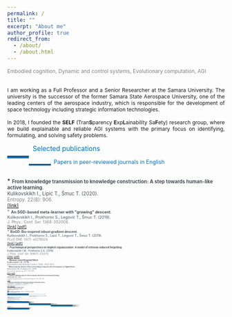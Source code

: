 ```yaml
---
permalink: /
title: ""
excerpt: "About me"
author_profile: true
redirect_from: 
  - /about/
  - /about.html
---
```



<div style ="text-align: justify;">


<span style ="color:gray; font-size:85%; ">
Embodied cognition, Dynamic and control systems, Evolutionary computation, AGI</span><br><br>

<span style ="font-size:85%; ">

I am working as a Full Professor and a Senior Researcher at the Samara University. The university is the successor of the former Samara State Aerospace University, one of the leading centers of the aerospace industry, which is responsible for the development of space technology including strategic information technologies.<br>
<br>
In 2018, I founded the <b>SELF</b> (Tran<b>S</b>parency <b>E</b>xp<b>L</b>ainability Sa<b>F</b>ety) research group,
where we build explainable and reliable AGI systems with the primary focus on identifying, formulating, and solving safety problems. 

<!---
I obtained my Ph.D. in Signal Processing, Data Science, and Automation Control from the Faculty of Computer Science at the Samara State Aerospace University in 2011, defending the thesis entitled “Increasing the efficiency of correlation spectral analysis with analytical decomposition method”. The thesis presents novel methods for computationally efficient time series analysis based on the extended orthogonality relations in the Fourier decomposition method.<br>
<br>

In 2020, I defended my post-doctoral degree (Dr.Sc.) thesis in Theoretical Computer Science, entitled “The universal equation for describing the learning processes in technical, social, and natural environments”. In contrast to the prevailing trend towards a theoretical justification for implicit dynamic regularization in deep networks, my thesis is highly transdisciplinary and builds up the artificial intelligence and deep learning theories by explaining the phenomenon of implicit regularization of exponential-type functions through modeling learning behaviors in different environments. It principally directed towards explainable and transparent models with complete control over implicit and inductive biases. The post-doctoral degree defense was organized by the Penza State Technological University, which is based on the computer hardware manufacture in Penza, responsible for building the first computer in the USSR.<br>
<br>

I led a number of research and industry projects, related to my postdoctoral degree thesis. The primary focus of our <b>BCAIL</b> research group is on modeling mechanisms of evolution of mind and cognitive functions of a society or group(s) within a society.<br>
-->

 <!--
The primary focus of our <b>BCAIL</b> research group is on modeling mechanisms of evolution of mind and cognitive functions of a society or group(s) within a society with regards to the Desirable Difficulties framework. The framework suggests that information must require a considerable but desirable amount of effort while being comprehensible. 
This allows for <strong>training on less data</strong> with the right amount of difficulty for <strong>faster learning</strong>. Recently I was a Postdoctoral Scholar at the University of Zagreb and Ruđer Bošković Institute where we developed the Desirable Difficulties framework in terms of ecological models and networks aiming to overcome the variety of limitations of extant machine learning models.  
-->
</span>
</div>

<p style="float:left;">
    <hr style="float:left; border-bottom: 5px solid #0070bc; width: 10%; clear: none; position: relative; top: 1.0em;"/>
</p>
<a name="publications"></a>
<div style="font-size:110%; color: #0070bc">
    &nbsp; Selected publications
</div>



<p style="float:left;">
    <hr style="float:left; border-bottom: 3px solid #0070bc; width: 10%; clear: none; position: relative; top: 0.85em;"/>
</p>
<div style="font-size:90%; color: #0070bc;">
&nbsp; Papers in peer-reviewed journals in English
</div>
<p id="short-spaced" style="line-height: 5%;">
<br>
</p>
<!--- & 
*   <span style="color:#494e52; font-size:80%">
    <b>Painless step size adaptation for SGD</b>.<br>
    Kulikovskikh I., Legović T. (2021). 
    <span style="color:gray">
    (submitted) <br>
-->  
<!--- & -->
*   <span style="color:#494e52; font-size:80%">
    <b>From knowledge transmission to knowledge construction: A step towards 
    human-like active learning</b>. <br>
    Kulikovskikh I., Lipić T., Šmuc T. (2020). <br>
    <span style="color:gray">
    Entropy. 22(8): 906.<br>
    <a href="https://www.mdpi.com/1099-4300/22/8/906/htm">[link]</a><br>
<!--- & -->
*   <span style="color:#494e52; font-size:80%">
    <b>An SGD-based meta-learner with "growing" descent</b>.<br>
    Kulikovskikh I., Prokhorov S., Legović T., Šmuc T. (2019). <br>
    <span style="color:gray">
    J. Phys.: Conf. Ser. 1368: 052008.<br>
    <a href="https://iopscience.iop.org/article/10.1088/1742-6596/1368/5/052008">[link]</a>
    <a href="https://ilonakulikovskikh.github.io/files/kulikovskikh2019.pdf">[pdf]</a><br>
<!--- & -->
*   <span style="color:#494e52; font-size:80%">
    <b>BioGD: Bio-inspired robust gradient descent</b>.<br>
    Kulikovskikh I., Prokhorov S., Lipić T., Legović T., Šmuc T. (2019). <br>
    <span style="color:gray">
    PLoS ONE. 14(7): e0219004.<br>
    <a href="https://journals.plos.org/plosone/article?id=10.1371/journal.pone.0219004">[link]</a>
    <a href="https://ilonakulikovskikh.github.io/files/kulikovskikh2019_1.pdf">[pdf]</a><br>
<!--- & -->
*   <span style="color:#494e52; font-size:80%">
    <b>Psychological perspectives on implicit regularization: A model of retrieval-induced forgetting</b>.<br>
    <span style="color:#494e52">
    Kulikovskikh I.M., Prokhorov S.A. (2018). <br>
    <span style="color:gray">
    J. Phys.: Conf. Ser. 1096(1): 012079.<br>
    <a href="https://iopscience.iop.org/article/10.1088/1742-6596/1096/1/012079">[link]</a>
    <a href="https://ilonakulikovskikh.github.io/files/kulikovskikh2018.pdf">[pdf]</a><br>
<!--- & -->
*   <span style="color:#494e52; font-size:80%">
    <b>Meixner nonorthogonal filters</b>.<br>
    Kulikovskikh I.M. (2018). <br>
    <span style="color:gray">
    Automation and Remote Control. 79(8): 1458-1473.<br>
<!--- & -->
*   <span style="color:#494e52; font-size:80%">
    <b>Minimizing the effects of floor and ceiling to improve the convergence of loglikelihood</b>.<br>
    Kulikovskikh I.M., Prokhorov S.A. (2017). <br>
    <span style="color:gray">
    Procedia Engineering. 201: 779–788.<br>
    <a href="https://www.sciencedirect.com/science/article/pii/S1877705817341607">[link]</a>
    <a href="https://ilonakulikovskikh.github.io/files/kulikovskikh2017_1.pdf">[pdf]</a><br>
<!--- & -->
*   <span style="color:#494e52; font-size:80%">
    <b>Cognitive validation maps for early occupancy detection in environmental sensing</b>.<br>
    Kulikovskikh I.M. (2017). <br>
    <span style="color:gray">
    Engineering Applications of Artificial Intelligence. 65: 330-335.<br>
    <a href="https://ilonakulikovskikh.github.io/files/kulikovskikh2017_2.pdf">[pdf]</a><br>
<!--- & -->
*   <span style="color:#494e52; font-size:80%">
    <b>Promoting collaborative learning through regulation of guessing in clickers</b>.<br>
    Kulikovskikh I.M., Prokhorov S.A., Suchkova S.A. (2017). <br>
    <span style="color:gray">
    Computers in Human Behavior. 75: 81-91.<br>
    <a href="https://ilonakulikovskikh.github.io/files/kulikovskikh2017.pdf">[pdf]</a>
    <a href="https://ilonakulikovskikh.github.io/files/materials_kulikovskikh2017.pdf">[materials]</a><br>
<!--- & -->
*   <span style="color:#494e52; font-size:80%">
    <b>Pole position problem for Meixner filters</b>. <br>
    Prokhorov S.A., Kulikovskikh I.M. (2016).<br>
    <span style="color:gray">
    Signal Processing. 120: 8-12.<br>
    <a href="https://ilonakulikovskikh.github.io/files/prokhorov2016.pdf">[pdf]</a><br>
<!--- & -->
*   <span style="color:#494e52; font-size:80%">
    <b>Unique condition for generalized  Laguerre functions to solve pole position problem</b>.<br>
    Prokhorov S.A., Kulikovskikh I.M. (2015).<br>
    <span style="color:gray">
    Signal Processing. 108: 25-29. <br>
    <a href="https://ilonakulikovskikh.github.io/files/prokhorov2015.pdf">[pdf]</a><br>
<!--- & -->

<p style="float:left;">
    <hr style="float:left; border-bottom: 3px solid #0070bc; width: 10%; clear: none; position: relative; top: -0.5em;"/>
</p>

<div style="font-size:90%; color: #0070bc;">
&nbsp; Papers in peer-reviewed conference proceedings in English
</div>
<p id="short-spaced" style="line-height: 5%;">
<br>
</p>
<!--- & 
*   <span style="color:#494e52; font-size:80%">
    <b> Stop looking for bio-inspiration. Let machines have their own world</b>.<br>
    Kulikovskikh I., Legović T. (2021). <br>
    <span style="color:gray">
    (submitted)<br>
-->
<!--- & -->
*   <span style="color:#494e52; font-size:80%">
    <b> Grow slower, converge faster: Towards better convergence dynamics</b>.<br>
    Kulikovskikh I., Legović T. (2021). <br>
    <span style="color:gray">
    (submitted)<br>
<!--- & -->
*   <span style="color:#494e52; font-size:80%">
    <b> Growth and harvest induce essential dynamics in neural networks</b>.<br>
    Kulikovskikh I., Legović T. (2021). <br>
    <span style="color:gray">
    In: ACM Companion proceedings of the Genetic and Evolutionary Computation Conference (GECCO'2021). July 10-14, 2021. @ Lille, France. 
    (accepted)<br>
<!--- & -->
*   <span style="color:#494e52; font-size:80%">
    <b> Growing descent of stochastic gradient with
    the generalized logistic map</b>.<br>
    Kulikovskikh I., Prokhorov S., Legović T., Šmuc T. (2019). <br>
    <span style="color:gray">
    In: Proceedings of the 5th Conference on Information Technology and
    Nanotechnology (ITNT-2019). May 21-24, 2019. Samara, Russia. pp. 338-344.<br>
<!--- & -->
*   <span style="color:#494e52; font-size:80%">
    <b> A method of implicit regularization based on the phenomena of
    retrieval-induced forgetting (RIF)</b>.<br>
    Kulikovskikh I.M., Prokhorov S.A. (2018). <br>
    <span style="color:gray">
    In: Proceedings of the 4th Conference on Information Technology and
    Nanotechnology (ITNT-2018). May 21-24, 2018. Samara, Russia. pp. 2132-2137.<br>
<!--- & -->
*   <span style="color:#494e52; font-size:80%">
    <b> Modifications of log-likelihood to measure floor and ceiling
    effects</b>.<br>
    Kulikovskikh I.M., Prokhorov S.A. (2017). <br>
    <span style="color:gray">
    In: Proceedings of the 3rd Conference on Information Technology and Nanotechnology
    (ITNT-2017). Apr 25-27, 2017. Samara, Russia. pp. 1849-1853.<br>
<!--- & -->
*   <span style="color:#494e52; font-size:80%">
    <b> Fuzzy learning performance assessment based on decision
    making under internal uncertainty</b>.<br>
    Prokhorov S.A., Kulikovskikh I.M. (2015). <br>
    <span style="color:gray">
    In: Proceedings of the 7th Computer Science and Electronic
    Engineering Conference (CEEC’15). Sep 24-25, 2015. Colchester, UK. pp. 65-70.<br>
    <a href="https://ilonakulikovskikh.github.io/files/prokhorov2015_1.pdf">[pdf]</a>
    <a href="https://ilonakulikovskikh.github.io/files/talk_prokhorov2015_1.pdf">[talk]</a><br>
<!--- & -->
 
<p style="float:left;">
 <hr style="float:left; border-bottom: 3px solid #0070bc; width: 10%; clear: none; position: relative; top: -0.5em;"/>
</p>
<div style="font-size:90%; color: #0070bc;">
&nbsp; Presentations in English
</div>
<p id="short-spaced" style="line-height: 5%;">
<br>
</p>
 
 <!--- & -->
*   <span style="color:#494e52; font-size:80%">
    <b> Classical versus quantum convergence dynamics in energy-based neural networks.</b>. <br>
    Kulikovskikh I., Legović T. (2021).<br>
    <span style="color:gray">
    The Virtual Bristol Quantum Information Technologies Workshop (BQIT:21). Apr 26-28, 2021. Bristol, UK.<br>
<!--- & -->
*   <span style="color:#494e52; font-size:80%">
    <b> Neurons in active learning learn less than they think</b>. <br>
    Kulikovskikh I., Lipić T., Šmuc T. (2020).<br>
    <span style="color:gray">
    5th Workshop on Data Science (IWDS 2020). Nov 24, 2020. Zagreb, Croatia.<br>
    <a href="https://ilonakulikovskikh.github.io/files/IWDS2020_Kulikovskikh.pdf">[pdf]</a>
    <a href="https://ilonakulikovskikh.github.io/files/IWDS2020_Kulikovskikh.mov">[video]</a>
    <a href="https://drive.google.com/file/d/1Cxbe4hO7DhtRAob6shVdUdCzNw_6K9fC/view">[talk]</a><br>
<!--- & -->
*   <span style="color:#494e52; font-size:80%">
    <b> Machines in a classroom: Towards human-like active learning</b>. <br>
    Kulikovskikh I., Šmuc T. (2019).<br>
    <span style="color:gray">
    22nd Conference on Discovery Science (DS 2019). Oct 28-30, 2019. Split, Croatia.<br>
    <a href="https://ilonakulikovskikh.github.io/files/abst_kulikovskikh2019_2.pdf">[abstract]</a>
    <a href="https://ilonakulikovskikh.github.io/files/post_kulikovskikh2019_2.pdf">[poster]</a>
    <a href="https://prezi.com/view/ivikvBr4IXjZAlXW4QoX/">[talk]</a><br>
<!--- & -->
*   <span style="color:#494e52; font-size:80%">
    <b> Bio-inspired robust machine learning</b>.<br>
    Kulikovskikh I., Šmuc T. (2019).<br>
    <span style="color:gray">
    4th Workshop on Data Science (IWDS 2019). Oct 15, 2019. Zagreb, Croatia.<br>
    <a href="https://ilonakulikovskikh.github.io/files/abst_kulikovskikh2019.pdf">[abstract]</a>
    <a href="https://ilonakulikovskikh.github.io/files/post_kulikovskikh2019.pdf">[poster]</a><br>
<!--- & -->
*   <span style="color:#494e52; font-size:80%">
    <b> Robust machine learning inspired by the models of population dynamics</b>.<br>
    Kulikovskikh I., Šmuc T. (2019).<br>
    <span style="color:gray">
    12th International Ljubljana-Zagreb Workshop on Knowledge Technologies and Data Science. Oct
    24-25, 2019. University of Zagreb, Zagreb, Croatia.<br>
    <a href="https://ilonakulikovskikh.github.io/files/talk_kulikovskikh2019_1.pdf">[talk]</a><br>
<!--- & -->
*   <span style="color:#494e52; font-size:80%">
    <b> Modelling machine-machine interactions with the generalized logistic equation</b>.<br>
    Kulikovskikh I. (2018).<br>
    <span style="color:gray">
    Seminar on Data Science. Nov 8, 2018. Laboratory for Machine Learning and Knowledge
    Representation, Ruđer Bošković Institute, Zagreb, Croatia.<br>
<!--- & -->
*   <span style="color:#494e52; font-size:80%">
    <b> Implicit regularization in machine-machine interactions</b>.<br>
    Kulikovskikh I. (2018).<br>
    <span style="color:gray">
    Keynote lecture. April 16, 2018. International Conference PIT 2018, Samara, Russia.<br>
<!--- & -->
*   <span style="color:#494e52; font-size:80%">
    <b> Implicit regularization of regression models</b>.<br>
    Kulikovskikh I. (2017).<br>
    <span style="color:gray">
    Seminar on Problems in Mathematics.
    December 8, 2017. Department of Mathematics, Samara University, Samara, Russia.<br>
<!--- & -->
*   <span style="color:#494e52; font-size:80%">
    <b> Some lightweight algorithms for scientific computing in mobile technologies</b>.<br>
    Kulikovskikh I.M., Prokhorov S.A. (2013).<br>
    <span style="color:gray">
    8th International Conference on Applied Mathematics and Scientific Computing. Jun 10-14, 2013. Šibenik, Croatia.<br>

<p style="float:left;">
     <hr style="float:left; border-bottom: 3px solid #0070bc; width: 10%; clear: none; position: relative; top: -0.5em;"/>
 </p>
 <div style="font-size:90%; color: #0070bc;">
 &nbsp; Books in Russian
 </div>
 <p id="short-spaced" style="line-height: 5%;">
 <br>
 </p>
 
<!--- & -->
*   <span style="color:#494e52; font-size:80%">
    <b> Numerical methods and algorithms for time series analysis with orthogonal decomposition method</b>. <br>
    Prokhorov S.A, Kulikovskikh I.M. (2019).<br>
    <span style="color:gray">
    Samara: Insoma-press, 2019. 254 p. [in Russian]<br>
<!--- & -->
*   <span style="color:#494e52; font-size:80%">
    <b> Numerical methods, algorithms, and programs for computational and natural experiments</b>.<br> 
    Prokhorov S.A, Kulikovskikh I.M. (2019).<br>
    <span style="color:gray">
    Samara: Insoma-press, 2019. 208 p. [in Russian]<br>
<!--- & -->
*   <span style="color:#494e52; font-size:80%">
    <b> Classical orthogonal functions and its applications. Part I. Orthogonal functions of exponential type: 2nd edition</b>. <br>
    Prokhorov S.A, Kulikovskikh I.M. (2019).<br>
    <span style="color:gray">
    Samara: Insoma-press, 2019. 200 p. [in Russian]<br>
<!--- & -->
*   <span style="color:#494e52; font-size:80%">
    <b> Classical orthogonal functions and its applications. Part I. Orthogonal functions of exponential type</b>. <br>
    Prokhorov S.A, Kulikovskikh I.M. (2013).<br>
    <span style="color:gray">
    Samara: Insoma-press, 2013. 200 p. [in Russian]<br>
    <a href="https://ilonakulikovskikh.github.io/files/book_kulikovskikh2013.pdf">[book]</a><br>
<!--- & -->
*   <span style="color:#494e52; font-size:80%">
    <b> Orthogonal models of correlation and spectral characteristics of stochastic processes</b>. <br>
    Prokhorov S.A, Kulikovskikh I.M. (2008).<br>
    <span style="color:gray">
    Samara: Samara Branch of Russian Academy of Sciences, 2008. 301 p. [in Russian]<br>
<!--- & -->
*   <span style="color:#494e52; font-size:80%">
    <b> Algorithms and software implementation for correlation-spectral analysis with Jacobi elliptic functions</b>. <br>
    Kulikovskikh I.M. (2007).<br>
    <span style="color:gray">
    In Prokhorov S.A. (ed.) Applied analysis of stochastic processes.
    Samara: Samara Scientific Center of the Russian Academy of Sciences, 347-360. [in Russian]<br>
<!--- & -->

<p style="float:left;">
    <hr style="float:left; border-bottom: 3px solid #0070bc; width: 10%; clear: none; position: relative; top: -0.5em;"/>
</p>
<div style="font-size:90%; color: #0070bc;">
&nbsp; Papers in peer-reviewed journals in Russian
</div>
<p id="short-spaced" style="line-height: 5%;">
<br>
</p>

<!--- & -->
*   <span style="color:#494e52; font-size:80%">
    <b>Reducing computational costs in deep learning on almost linearly separable training data</b>.<br>
    Kulikovskikh I.M. (2020).<br>
    <span style="color:gray">
    Computer Optics. 44(2): 282-289. [in Russian]<br>
<!--- & -->
*   <span style="color:#494e52; font-size:80%">
    <b>Regularizing orthogonal models of probabilistic characteristics by validating their basic properties</b>.<br>
    Prokhorov S.A., Kulikovskikh I.M. (2018).<br>
    <span style="color:gray">
    Software & Systems. 31(1): 99-101. [in Russian]<br>
<!--- & -->
*   <span style="color:#494e52; font-size:80%">
    <b>Regulating complexity of adaptive multiple-choice testing with fuzzy cognitive maps</b>.<br>
    Kulikovskikh I.M., Prokhorov S.A. (2018).<br>
    <span style="color:gray">
    Software systems and computational methods. 4: 15-26. [in Russian]<br>
<!--- & -->
*   <span style="color:#494e52; font-size:80%">
    <b>Anomaly detection in an ecological feature space to improve the accuracy of human activity identification in building</b>.<br>
    Kulikovskikh I.M. (2017).<br>
    <span style="color:gray">
    Computer Optics. 41(1): 126-133. [in Russian]<br>
<!--- & -->
*   <span style="color:#494e52; font-size:80%">
    <b> Reinterpreting regression models with a tree-step cognition model</b>.<br>
    Kulikovskikh I.M. (2017).<br>
    <span style="color:gray">
    Software & Systems. 30(4): 601-608. [in Russian]<br>
<!--- & -->
*   <span style="color:#494e52; font-size:80%">
    <b>An approach to feature extraction to detect occupancy in buildings using ecological factors</b>.<br>
    Kulikovskikh I.M. (2016).<br>
    <span style="color:gray">
    Izvestia of Samara Scientific Center of the Russian Academy of Sciences. 18(4-4): 754-759. [in Russian]<br>
<!--- & -->
*   <span style="color:#494e52; font-size:80%">
    <b> Fuzzy collaborative learning with partial knowledge</b>.<br>
    Kulikovskikh I.M., Prokhorov S.A., Suchkova S.A., Matytsin E.V. (2016).<br>
    <span style="color:gray">
    Izvestia of Samara Scientific Center of the Russian Academy of Sciences. 18(4-4): 760-765. [in Russian]<br>
<!--- & -->
*   <span style="color:#494e52; font-size:80%">
    <b>Computing coefficients of nonorthogonal Meixner filters with GNU Octave</b>.<br>
    Kulikovskikh I.M. (2016).<br>
    <span style="color:gray">
    Journal of Radio Electronics. 6: 8. [in Russian]<br>
<!--- & -->
*   <span style="color:#494e52; font-size:80%">
    <b> Clustering diagnostic tests on English prepositions with the Bloom's taxonomy</b>.<br>
    Prokhorov S.A., Suchkova S.A., Kulikovskikh I.M. (2015).<br>
    <span style="color:gray">
    Izvestia of Samara Scientific Center of the Russian Academy of Sciences. 17(2-5): 1097-1103. [in Russian]<br>
<!--- & -->
*   <span style="color:#494e52; font-size:80%">
    <b>Optimality condition for Meixner filters</b>.<br>
    Prokhorov S.A., Suchkova S.A., Kulikovskikh I.M. (2015).<br>
    <span style="color:gray">
    Journal of Radio Electronics. 4: 11. [in Russian]<br>
<!--- & -->
*   <span style="color:#494e52; font-size:80%">
    <b>An efficient implementation of the estimates of Fourier coefficients with limited computational resources</b>.<br>
    Prokhorov S.A., Kulikovskikh I.M. (2015).<br>
    <span style="color:gray">
    Software & Systems. 3: 113-118. [in Russian]<br>
<!--- & -->
*   <span style="color:#494e52; font-size:80%">
    <b>Building software systems with objects interaction diagram</b>.<br>
    Prokhorov S.A., Kulikovskikh I.M. (2012).<br>
    <span style="color:gray">
    Software & Systems. 3: 5-8. [in Russian]<br>
<!--- & -->
*   <span style="color:#494e52; font-size:80%">
    <b>Numerical-analytical approach to computing integrals in orthogonal models</b>.<br>
    Prokhorov S.A., Kulikovskikh I.M. (2009).<br>
    <span style="color:gray">
    Journal of Samara State Technical University. Ser. Physical and Mathematical Sciences. 2(19): 140-146. [in Russian]<br>
<!--- & -->
*   <span style="color:#494e52; font-size:80%">
    <b>Approximating correlation and power spectral density models with Sonin-Laguerre orthogonal functions</b>.<br>
    Prokhorov S.A., Kulikovskikh I.M. (2008).<br>
    <span style="color:gray">
    Journal of Samara State Technical University. Ser. Physical and Mathematical Sciences. 2(17): 185-191. [in Russian]<br>
<!--- & -->
*   <span style="color:#494e52; font-size:80%">
    <b>Frequency characteristics of Sonin-Laguerre orthogonal functions</b>.<br>
    Prokhorov S.A., Kulikovskikh I.M. (2007).<br>
    <span style="color:gray">
    Journal of Samara State Technical University. Ser. Physical and Mathematical Sciences. 2(15): 123-127. [in Russian]<br>

<p style="float:left;">
    <hr style="float:left; border-bottom: 3px solid #0070bc; width: 10%; clear: none; position: relative; top: -0.5em;"/>
</p>

<div style="font-size:90%; color: #0070bc;">
&nbsp; Preprints
</div>
<p id="short-spaced" style="line-height: 5%;">
<br>
</p>

<!--- & -->
*   <span style="color:#494e52; font-size:80%">
    <b> Neurons learn slower than they think</b>.<br>
    Kulikovskikh I. (2021). <br>
    <span style="color:gray">
    <a href="https://arxiv.org/abs/2104.02578">[ArXiv]</a><br>
<!--- & -->
*   <span style="color:#494e52; font-size:80%">
    <b>Painless step size adaptation for SGD</b>.<br>
    Kulikovskikh I., Legović T. (2021). <br>
    <span style="color:gray">
    <a href="https://arxiv.org/abs/2102.00853">[ArXiv]</a><br>
    <span style="color:#494e52">
    <b>Step size self-adaptation for SGD</b>.<br>
    Kulikovskikh I., Legović T. (2021). <br>
    <span style="color:gray">
    <a href="https://www.techrxiv.org/articles/preprint/Step_size_self-adaptation_for_SGD/14363477">[TechRxiv]</a>
<!--- & -->
*   <span style="color:#494e52; font-size:80%">
    <b>Why to "grow" and "harvest" deep learning models?</b>.<br>
    Kulikovskikh I., Legović T. (2020). <br>
    <span style="color:gray">
    <a href="https://arxiv.org/abs/2008.03501">[ArXiv]</a>